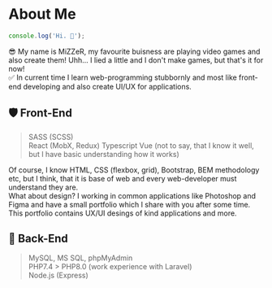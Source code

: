 # About Me
```js
console.log('Hi. 👋');
```
😎 My name is MiZZeR, my favourite buisness are playing video games and also create them! Uhh... I lied a little and I don't make games, but that's it for now!  
✅ In current time I learn web-programming stubbornly and most like front-end developing and also create UI/UX for applications.  

## 🛡 Front-End
> SASS (SCSS)  
> React (MobX, Redux)
> Typescript
> Vue (not to say, that I know it well, but I have basic understanding how it works)
  
Of course, I know HTML, CSS (flexbox, grid), Bootstrap, BEM methodology etc, but I think, that it is base of web and every web-developer must understand they are.   
What about design? I working in common applications like Photoshop and Figma and have a small portfolio which I share with you after some time. This portfolio contains UX/UI desings of kind applications and more.

## 🔧 Back-End
> MySQL, MS SQL, phpMyAdmin  
> PHP7.4 > PHP8.0 (work experience with Laravel)  
> Node.js (Express)
